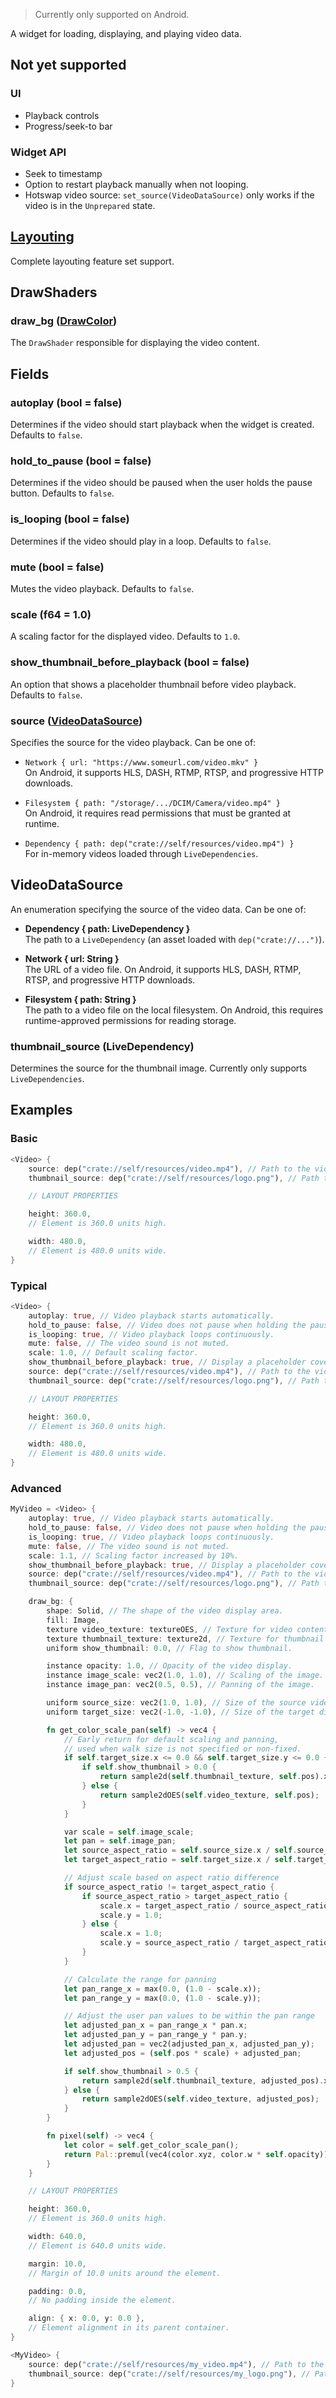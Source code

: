 > Currently only supported on Android.

A widget for loading, displaying, and playing video data.

## Not yet supported
### UI
- Playback controls
- Progress/seek-to bar

### Widget API
- Seek to timestamp
- Option to restart playback manually when not looping.
- Hotswap video source: `set_source(VideoDataSource)` only works if the video is in the `Unprepared` state.

## [Layouting](Layouting.md)
Complete layouting feature set support.

## DrawShaders
### draw_bg ([DrawColor](DrawColor.md))
The `DrawShader` responsible for displaying the video content.

## Fields
### autoplay (bool = false)
Determines if the video should start playback when the widget is created. Defaults to `false`.

### hold_to_pause (bool = false)
Determines if the video should be paused when the user holds the pause button. Defaults to `false`.

### is_looping (bool = false)
Determines if the video should play in a loop. Defaults to `false`.

### mute (bool = false)
Mutes the video playback. Defaults to `false`.

### scale (f64 = 1.0)
A scaling factor for the displayed video. Defaults to `1.0`.

### show_thumbnail_before_playback (bool = false)
An option that shows a placeholder thumbnail before video playback. Defaults to `false`.

### source ([VideoDataSource](#videodatasource))
Specifies the source for the video playback. Can be one of:

- `Network { url: "https://www.someurl.com/video.mkv" }`  
  On Android, it supports HLS, DASH, RTMP, RTSP, and progressive HTTP downloads.

- `Filesystem { path: "/storage/.../DCIM/Camera/video.mp4" }`  
  On Android, it requires read permissions that must be granted at runtime.

- `Dependency { path: dep("crate://self/resources/video.mp4") }`  
  For in-memory videos loaded through `LiveDependencies`.

## VideoDataSource
An enumeration specifying the source of the video data. Can be one of:

- **Dependency { path: LiveDependency }**  
  The path to a `LiveDependency` (an asset loaded with `dep("crate://...")`).

- **Network { url: String }**  
  The URL of a video file. On Android, it supports HLS, DASH, RTMP, RTSP, and progressive HTTP downloads.

- **Filesystem { path: String }**  
  The path to a video file on the local filesystem. On Android, this requires runtime-approved permissions for reading storage.
### thumbnail_source (LiveDependency)
Determines the source for the thumbnail image. Currently only supports `LiveDependencies`.

## Examples
### Basic
```Rust
<Video> {
    source: dep("crate://self/resources/video.mp4"), // Path to the video file.
    thumbnail_source: dep("crate://self/resources/logo.png"), // Path to the thumbnail file.

    // LAYOUT PROPERTIES

    height: 360.0,
    // Element is 360.0 units high.

    width: 480.0,
    // Element is 480.0 units wide.
}
```

### Typical
```Rust
<Video> {
    autoplay: true, // Video playback starts automatically.
    hold_to_pause: false, // Video does not pause when holding the pause button.
    is_looping: true, // Video playback loops continuously.
    mute: false, // The video sound is not muted.
    scale: 1.0, // Default scaling factor.
    show_thumbnail_before_playback: true, // Display a placeholder cover image before playback.
    source: dep("crate://self/resources/video.mp4"), // Path to the video file.
    thumbnail_source: dep("crate://self/resources/logo.png"), // Path to the thumbnail file.

    // LAYOUT PROPERTIES

    height: 360.0,
    // Element is 360.0 units high.

    width: 480.0,
    // Element is 480.0 units wide.
}
```

### Advanced
```Rust
MyVideo = <Video> {
    autoplay: true, // Video playback starts automatically.
    hold_to_pause: false, // Video does not pause when holding the pause button.
    is_looping: true, // Video playback loops continuously.
    mute: false, // The video sound is not muted.
    scale: 1.1, // Scaling factor increased by 10%.
    show_thumbnail_before_playback: true, // Display a placeholder cover image before playback.
    source: dep("crate://self/resources/video.mp4"), // Path to the video file.
    thumbnail_source: dep("crate://self/resources/logo.png"), // Path to the thumbnail file.

    draw_bg: {
        shape: Solid, // The shape of the video display area.
        fill: Image,
        texture video_texture: textureOES, // Texture for video content.
        texture thumbnail_texture: texture2d, // Texture for thumbnail image.
        uniform show_thumbnail: 0.0, // Flag to show thumbnail.

        instance opacity: 1.0, // Opacity of the video display.
        instance image_scale: vec2(1.0, 1.0), // Scaling of the image.
        instance image_pan: vec2(0.5, 0.5), // Panning of the image.

        uniform source_size: vec2(1.0, 1.0), // Size of the source video.
        uniform target_size: vec2(-1.0, -1.0), // Size of the target display area.

        fn get_color_scale_pan(self) -> vec4 {
            // Early return for default scaling and panning,
            // used when walk size is not specified or non-fixed.
            if self.target_size.x <= 0.0 && self.target_size.y <= 0.0 {
                if self.show_thumbnail > 0.0 {
                    return sample2d(self.thumbnail_texture, self.pos).xyzw;
                } else {
                    return sample2dOES(self.video_texture, self.pos);
                }
            }

            var scale = self.image_scale;
            let pan = self.image_pan;
            let source_aspect_ratio = self.source_size.x / self.source_size.y;
            let target_aspect_ratio = self.target_size.x / self.target_size.y;

            // Adjust scale based on aspect ratio difference
            if source_aspect_ratio != target_aspect_ratio {
                if source_aspect_ratio > target_aspect_ratio {
                    scale.x = target_aspect_ratio / source_aspect_ratio;
                    scale.y = 1.0;
                } else {
                    scale.x = 1.0;
                    scale.y = source_aspect_ratio / target_aspect_ratio;
                }
            }

            // Calculate the range for panning
            let pan_range_x = max(0.0, (1.0 - scale.x));
            let pan_range_y = max(0.0, (1.0 - scale.y));

            // Adjust the user pan values to be within the pan range
            let adjusted_pan_x = pan_range_x * pan.x;
            let adjusted_pan_y = pan_range_y * pan.y;
            let adjusted_pan = vec2(adjusted_pan_x, adjusted_pan_y);
            let adjusted_pos = (self.pos * scale) + adjusted_pan;

            if self.show_thumbnail > 0.5 {
                return sample2d(self.thumbnail_texture, adjusted_pos).xyzw;
            } else {
                return sample2dOES(self.video_texture, adjusted_pos);
            }
        }

        fn pixel(self) -> vec4 {
            let color = self.get_color_scale_pan();
            return Pal::premul(vec4(color.xyz, color.w * self.opacity));
        }
    }

    // LAYOUT PROPERTIES

    height: 360.0,
    // Element is 360.0 units high.

    width: 640.0,
    // Element is 640.0 units wide.

    margin: 10.0,
    // Margin of 10.0 units around the element.

    padding: 0.0,
    // No padding inside the element.

    align: { x: 0.0, y: 0.0 },
    // Element alignment in its parent container.
}

<MyVideo> {
    source: dep("crate://self/resources/my_video.mp4"), // Path to the custom video file.
    thumbnail_source: dep("crate://self/resources/my_logo.png"), // Path to the custom thumbnail file.
}
```
